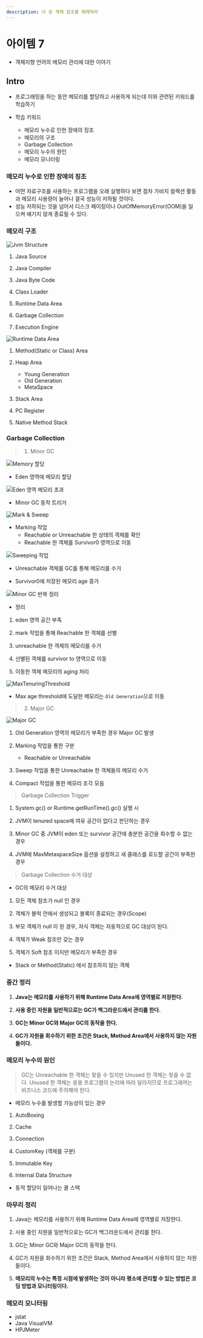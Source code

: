 ```yaml
---
description: 다 쓴 객체 참조를 해제하라
---
```


# 아이템 7

- 객체지향 언어의 메모리 관리에 대한 이야기

## Intro

- 프로그래밍을 하는 동안 메모리를 할당하고 사용하게 되는데 이와 관련된 키워드를 학습하기

- 학습 키워드
	- 메모리 누수로 인한 장애의 징조
	- 메모리의 구조
	- Garbage Collection
	- 메모리 누수의 원인
	- 메모리 모니터링

### 메모리 누수로 인한 장애의 징조

- 어떤 자료구조를 사용하는 프로그램을 오래 실행하다 보면 점차 가비지 컬렉션 활동과 메모리 사용량이 늘어나 결국 성능이 저하될 것이다.
- 성능 저하되는 것을 넘어서 디스크 페이징이나 OutOfMemoryError(OOM)을 일으켜 예기지 않게 종료될 수 있다.

### 메모리 구조

![Jvm Structure](item7/jvm_structure.png)

1. Java Source

2. Java Compiler

3. Java Byte Code

4. Class Loader

5. Runtime Data Area

6. Garbage Collection

7. Execution Engine

![Runtime Data Area](item7/runtime_data_area.png)

1. Method(Static or Class) Area

2. Heap Area
	- Young Generation
	- Old Generation
	- MetaSpace

3. Stack Area

4. PC Register

5. Native Method Stack

### Garbage Collection

> 1. Minor GC

![Memory 할당](item7/memory_init.png)

- Eden 영역에 메모리 할당

![Eden 영역 메모리 초과](item7/eden_max.png)

- Minor GC 동작 트리거

![Mark & Sweep](item7/marking.png)

- Marking 작업
	- Reachable or Unreachable 한 상태의 객체를 확인
	- Reachable 한 객체를 Survivor0 영역으로 이동

![Sweeping 작업](item7/sweep.png)

- Unreachable 객체를 GC를 통해 메모리를 수거

- Survivor0에 저장된 메모리 age 증가

![Minor GC 반복 정리](item7/minor_gc_repeat.png)

* 정리

1. eden 영역 공간 부족

2. mark 작업을 통해 Reachable 한 객체를 선별

3. unreachable 한 객체의 메모리를 수거

4. 선별된 객체를 survivor to 영역으로 이동

5. 이동한 객체 메모리의 aging 처리

![MaxTenuringThreshold](item7/max_teunring_threshold.png)

- Max age threshold에 도달한 메모리는 `Old Generation`으로 이동

> 2. Major GC

![Major GC](item7/major_gc.png)

1. Old Generation 영역의 메모리가 부족한 경우 Major GC 발생

2. Marking 작업을 통한 구분
	- Reachable or Unreachable

3. Sweep 작업을 통한 Unreachable 한 객체들의 메모리 수거

4. Compact 작업을 통한 메모리 조각 모음

> Garbage Collection Trigger

1. System.gc() or Runtime.getRunTime().gc() 실행 시

2. JVM이 tenured space에 여유 공간이 없다고 판단하는 경우

3. Minor GC 중 JVM이 eden 또는 survivor 공간에 충분한 공간을 회수할 수 없는 경우

4. JVM에 MaxMetaspaceSize 옵션을 설정하고 새 클래스를 로드할 공간이 부족한 경우

> Garbage Collection 수거 대상

- GC의 메모리 수거 대상

1. 모든 객체 참조가 null 인 경우

2. 객체가 블럭 안에서 생성되고 블록이 종료되는 경우(Scope)

3. 부모 객체가 null 이 된 경우, 자식 객체는 자동적으로 GC 대상이 된다.

4. 객체가 Weak 참조만 갖는 경우

5. 객체가 Soft 참조 이지만 메모리가 부족한 경우

* Stack or Method(Static) 에서 참조하지 않는 객체

### 중간 정리

1. **Java는 메모리를 사용하기 위해 Runtime Data Area에 영역별로 저장한다.**

2. **사용 중인 자원을 일반적으로는 GC가 백그라운드에서 관리를 한다.**

3. **GC는 Minor GC와 Major GC의 동작을 한다.**

4. **GC가 자원을 회수하기 위한 조건은 Stack, Method Area에서 사용하지 않는 자원들이다.**

### 메모리 누수의 원인

> GC는 Unreachable 한 객체는 찾을 수 있지만 Unused 한 객체는 찾을 수 없다.
> Unused 한 객체는 응용 프로그램의 논리에 따라 달라지므로 프로그래머는 비즈니스 코드에 주의해야 한다.

* 메모리 누수를 발생할 가능성이 있는 경우

1. AutoBoxing

2. Cache

3. Connection

4. CustomKey (객체를 구분)

5. Immutable Key

6. Internal Data Structure

- 동적 할당이 일어나는 콜 스택

### 마무리 정리

1. Java는 메모리를 사용하기 위해 Runtime Data Area에 영역별로 저장한다.

2. 사용 중인 자원을 일반적으로는 GC가 백그라운드에서 관리를 한다.

3. GC는 Minor GC와 Major GC의 동작을 한다.

4. GC가 자원을 회수하기 위한 조건은 Stack, Method Area에서 사용하지 않는 자원들이다.

5. **메모리의 누수는 특정 시점에 발생하는 것이 아니라 평소에 관리할 수 있는 방법은 코딩 방법과 모니터링이다.**

### 메모리 모니터링

- jstat
- Java VisualVM
- HPJMeter
